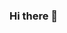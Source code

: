 ### Hi there 👋

<!--
**jacobfarmer39/jacobfarmer39** is a ✨ _special_ ✨ repository because its `README.md` (this file) appears on your GitHub profile.

Here are some ideas to get you started:

- 🔭 I’m currently working on obtaining my Bachelors in IT
- 🌱 I’m currently learning C#, Data Analytics
- 📫 How to reach me: Personal E-mail : jacobfarmer39@gmail.com
-->
